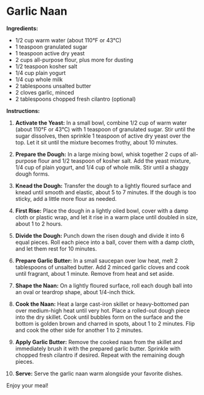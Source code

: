 # Garlic Naan

**Ingredients:**

- 1/2 cup warm water (about 110°F or 43°C)
- 1 teaspoon granulated sugar
- 1 teaspoon active dry yeast
- 2 cups all-purpose flour, plus more for dusting
- 1/2 teaspoon kosher salt
- 1/4 cup plain yogurt
- 1/4 cup whole milk
- 2 tablespoons unsalted butter
- 2 cloves garlic, minced
- 2 tablespoons chopped fresh cilantro (optional)

**Instructions:**

1. **Activate the Yeast:** In a small bowl, combine 1/2 cup of warm water (about 110°F or 43°C) with 1 teaspoon of granulated sugar. Stir until the sugar dissolves, then sprinkle 1 teaspoon of active dry yeast over the top. Let it sit until the mixture becomes frothy, about 10 minutes.

2. **Prepare the Dough:** In a large mixing bowl, whisk together 2 cups of all-purpose flour and 1/2 teaspoon of kosher salt. Add the yeast mixture, 1/4 cup of plain yogurt, and 1/4 cup of whole milk. Stir until a shaggy dough forms.

3. **Knead the Dough:** Transfer the dough to a lightly floured surface and knead until smooth and elastic, about 5 to 7 minutes. If the dough is too sticky, add a little more flour as needed.

4. **First Rise:** Place the dough in a lightly oiled bowl, cover with a damp cloth or plastic wrap, and let it rise in a warm place until doubled in size, about 1 to 2 hours.

5. **Divide the Dough:** Punch down the risen dough and divide it into 6 equal pieces. Roll each piece into a ball, cover them with a damp cloth, and let them rest for 10 minutes.

6. **Prepare Garlic Butter:** In a small saucepan over low heat, melt 2 tablespoons of unsalted butter. Add 2 minced garlic cloves and cook until fragrant, about 1 minute. Remove from heat and set aside.

7. **Shape the Naan:** On a lightly floured surface, roll each dough ball into an oval or teardrop shape, about 1/4-inch thick.

8. **Cook the Naan:** Heat a large cast-iron skillet or heavy-bottomed pan over medium-high heat until very hot. Place a rolled-out dough piece into the dry skillet. Cook until bubbles form on the surface and the bottom is golden brown and charred in spots, about 1 to 2 minutes. Flip and cook the other side for another 1 to 2 minutes.

9. **Apply Garlic Butter:** Remove the cooked naan from the skillet and immediately brush it with the prepared garlic butter. Sprinkle with chopped fresh cilantro if desired. Repeat with the remaining dough pieces.

10. **Serve:** Serve the garlic naan warm alongside your favorite dishes.

Enjoy your meal!
